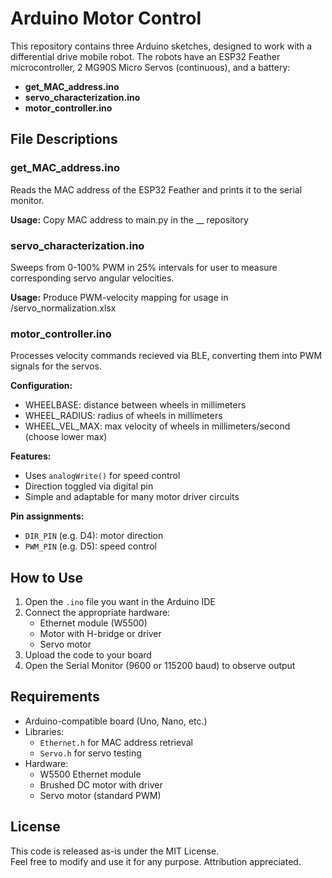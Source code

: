 
# Arduino Motor Control

This repository contains three Arduino sketches, designed to work with a differential drive mobile robot. The robots have an ESP32 Feather microcontroller, 2 MG90S Micro Servos (continuous), and a battery:

- **get_MAC_address.ino**
- **servo_characterization.ino**
- **motor_controller.ino**

## File Descriptions

### get_MAC_address.ino

Reads the MAC address of the ESP32 Feather and prints it to the serial monitor.

**Usage:** Copy MAC address to main.py in the __ repository

### servo_characterization.ino

Sweeps from 0-100% PWM in 25% intervals for user to measure corresponding servo angular velocities.

**Usage:** Produce PWM-velocity mapping for usage in /servo_normalization.xlsx

### motor_controller.ino

Processes velocity commands recieved via BLE, converting them into PWM signals for the servos.

**Configuration:**
- WHEELBASE: distance between wheels in millimeters
- WHEEL_RADIUS: radius of wheels in millimeters  
- WHEEL_VEL_MAX: max velocity of wheels in millimeters/second (choose lower max)  

**Features:**

- Uses `analogWrite()` for speed control  
- Direction toggled via digital pin  
- Simple and adaptable for many motor driver circuits

**Pin assignments:**

- `DIR_PIN` (e.g. D4): motor direction  
- `PWM_PIN` (e.g. D5): speed control

## How to Use

1. Open the `.ino` file you want in the Arduino IDE  
2. Connect the appropriate hardware:  
   - Ethernet module (W5500)  
   - Motor with H-bridge or driver  
   - Servo motor  
3. Upload the code to your board  
4. Open the Serial Monitor (9600 or 115200 baud) to observe output

## Requirements

- Arduino-compatible board (Uno, Nano, etc.)  
- Libraries:  
  - `Ethernet.h` for MAC address retrieval  
  - `Servo.h` for servo testing  
- Hardware:  
  - W5500 Ethernet module  
  - Brushed DC motor with driver  
  - Servo motor (standard PWM)

## License

This code is released as-is under the MIT License.  
Feel free to modify and use it for any purpose. Attribution appreciated.
